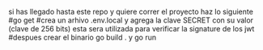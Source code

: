 si has llegado hasta este repo y quiere correr el proyecto haz lo siguiente
#go get
#crea un arhivo .env.local y agrega la clave SECRET con su valor (clave de 256 bits) esta sera utilizada para verificar la signature de los jwt
#despues crear el binario go build . y go run <nombre del binario>
